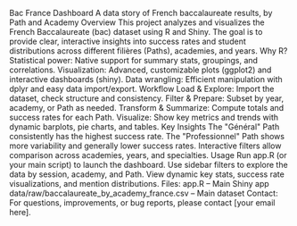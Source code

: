 Bac France Dashboard
A data story of French baccalaureate results, by Path and Academy
Overview
This project analyzes and visualizes the French Baccalaureate (bac) dataset using R and Shiny. The goal is to provide clear, interactive insights into success rates and student distributions across different filières (Paths), academies, and years.
Why R?
Statistical power: Native support for summary stats, groupings, and correlations.
Visualization: Advanced, customizable plots (ggplot2) and interactive dashboards (shiny).
Data wrangling: Efficient manipulation with dplyr and easy data import/export.
Workflow
Load & Explore: Import the dataset, check structure and consistency.
Filter & Prepare: Subset by year, academy, or Path as needed.
Transform & Summarize: Compute totals and success rates for each Path.
Visualize: Show key metrics and trends with dynamic barplots, pie charts, and tables.
Key Insights
The "Général" Path consistently has the highest success rate.
The "Professionnel" Path shows more variability and generally lower success rates.
Interactive filters allow comparison across academies, years, and specialties.
Usage
Run app.R (or your main script) to launch the dashboard.
Use sidebar filters to explore the data by session, academy, and Path.
View dynamic key stats, success rate visualizations, and mention distributions.
Files:
app.R – Main Shiny app
data/raw/baccalaureate_by_academy_france.csv – Main dataset
Contact:
For questions, improvements, or bug reports, please contact [your email here].